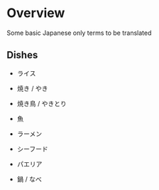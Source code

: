 
# Overview 

Some basic Japanese only terms to be translated 

## Dishes 

- ライス

- 焼き / やき

- 焼き鳥 / やきとり

- 魚

- ラーメン

- シーフード

- パエリア

- 鍋 / なべ





